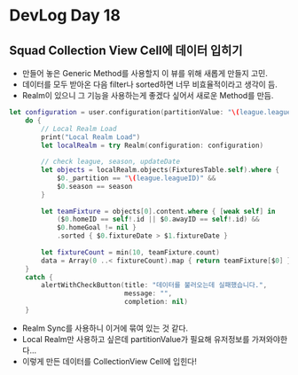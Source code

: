 # DevLog Day 18

## Squad Collection View Cell에 데이터 입히기

- 만들어 놓은 Generic Method를 사용할지 이 뷰를 위해 새롭게 만들지 고민.
- 데이터를 모두 받아온 다음 filter나 sorted하면 너무 비효율적이라고 생각이 듬.
- Realm이 있으니 그 기능을 사용하는게 좋겠다 싶어서 새로운 Method를 만듬.


```swift
let configuration = user.configuration(partitionValue: "\(league.leagueID)")
    do {
        // Local Realm Load
        print("Local Realm Load")
        let localRealm = try Realm(configuration: configuration)
        
        // check league, season, updateDate
        let objects = localRealm.objects(FixturesTable.self).where {
            $0._partition == "\(league.leagueID)" &&
            $0.season == season
        }
        
        let teamFixture = objects[0].content.where { [weak self] in
            ($0.homeID == self!.id || $0.awayID == self!.id) &&
            $0.homeGoal != nil }
            .sorted { $0.fixtureDate > $1.fixtureDate }
        
        let fixtureCount = min(10, teamFixture.count)
        data = Array(0 ..< fixtureCount).map { return teamFixture[$0] }
    }
    catch {
        alertWithCheckButton(title: "데이터를 불러오는데 실패했습니다.",
                             message: "",
                             completion: nil)
    }
```

- Realm Sync를 사용하니 이거에 묶여 있는 것 같다.
- Local Realm만 사용하고 싶은데 partitionValue가 필요해 유저정보를 가져와야한다...
- 이렇게 만든 데이터를 CollectionView Cell에 입힌다!
